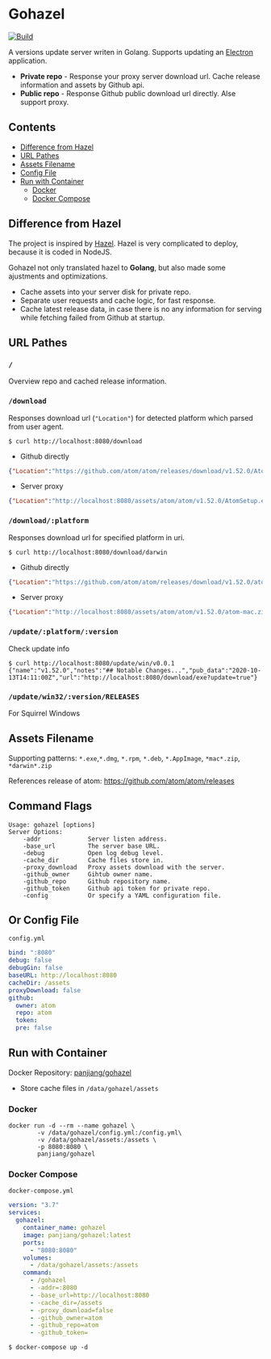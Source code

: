 # Gohazel

[![Build][build-status-image]][build-status-url]

A versions update server writen in Golang. Supports updating an [Electron](https://www.electronjs.org/docs/tutorial/updates) application.

- **Private repo** - Response your proxy server download url. Cache release information and assets by Github api.
- **Public repo** - Response Github public download url directly. Alse support proxy.

[build-status-url]: https://travis-ci.org/panjiang/gohazel
[build-status-image]: https://travis-ci.org/panjiang/gohazel.svg?branch=master

## Contents

- [Difference from Hazel](#difference-from-hazel)
- [URL Pathes](#url-pathes)
- [Assets Filename](#assets-filename)
- [Config File](#config-file)
- [Run with Container](#run-with-container)
  - [Docker](#docker)
  - [Docker Compose](#docker-compose)

## Difference from Hazel

The project is inspired by [Hazel](https://github.com/vercel/hazel). Hazel is very complicated to deploy, because it is coded in NodeJS.

Gohazel not only translated hazel to **Golang**, but also made some ajustments and optimizations.

- Cache assets into your server disk for private repo.
- Separate user requests and cache logic, for fast response.
- Cache latest release data, in case there is no any information for serving while fetching failed from Github at startup.

## URL Pathes

### `/`

Overview repo and cached release information.

### `/download`

Responses download url (`"Location"`) for detected platform which parsed from user agent.

```console
$ curl http://localhost:8080/download
```

- Github directly

```json
{"Location":"https://github.com/atom/atom/releases/download/v1.52.0/AtomSetup.exe"}
```

- Server proxy

```json
{"Location":"http://localhost:8080/assets/atom/atom/v1.52.0/AtomSetup.exe"}
```

### `/download/:platform`

Responses download url for specified platform in uri.

```console
$ curl http://localhost:8080/download/darwin
```

- Github directly

```json
{"Location":"https://github.com/atom/atom/releases/download/v1.52.0/atom-mac.zip"}
```

- Server proxy

```json
{"Location":"http://localhost:8080/assets/atom/atom/v1.52.0/atom-mac.zip"}
```

### `/update/:platform/:version`

Check update info

```
$ curl http://localhost:8080/update/win/v0.0.1
{"name":"v1.52.0","notes":"## Notable Changes...","pub_data":"2020-10-13T14:11:00Z","url":"http://localhost:8080/download/exe?update=true"}
```

### `/update/win32/:version/RELEASES`

For Squirrel Windows

## Assets Filename

Supporting patterns: `*.exe`,`*.dmg`, `*.rpm`, `*.deb`, `*.AppImage`, `*mac*.zip`, `*darwin*.zip`

References release of atom: https://github.com/atom/atom/releases

## Command Flags

```text
Usage: gohazel [options]
Server Options:
    -addr             Server listen address.
    -base_url         The server base URL.
    -debug            Open log debug level.
    -cache_dir        Cache files store in.
    -proxy_download   Proxy assets download with the server.
    -github_owner     Gihtub owner name.
    -github_repo      Github repository name.
    -github_token     Github api token for private repo.
    -config           Or specify a YAML configuration file.
```

## Or Config File

`config.yml`

```yml
bind: ":8080"
debug: false
debugGin: false
baseURL: http://localhost:8080
cacheDir: /assets
proxyDownload: false
github:
  owner: atom
  repo: atom
  token:
  pre: false
```

## Run with Container

Docker Repository: [panjiang/gohazel](https://hub.docker.com/repository/docker/panjiang/gohazel)

- Store cache files in `/data/gohazel/assets`

### Docker

```console
docker run -d --rm --name gohazel \
        -v /data/gohazel/config.yml:/config.yml\
		-v /data/gohazel/assets:/assets \
		-p 8080:8080 \
		panjiang/gohazel
```

### Docker Compose

`docker-compose.yml`

```yml
version: "3.7"
services:
  gohazel:
    container_name: gohazel
    image: panjiang/gohazel:latest
    ports:
      - "8080:8080"
    volumes:
      - /data/gohazel/assets:/assets
    command:
      - /gohazel
      - -addr=:8080
      - -base_url=http://localhost:8080
      - -cache_dir=/assets
      - -proxy_download=false
      - -github_owner=atom
      - -github_repo=atom
      - -github_token=
```

```console
$ docker-compose up -d
```
